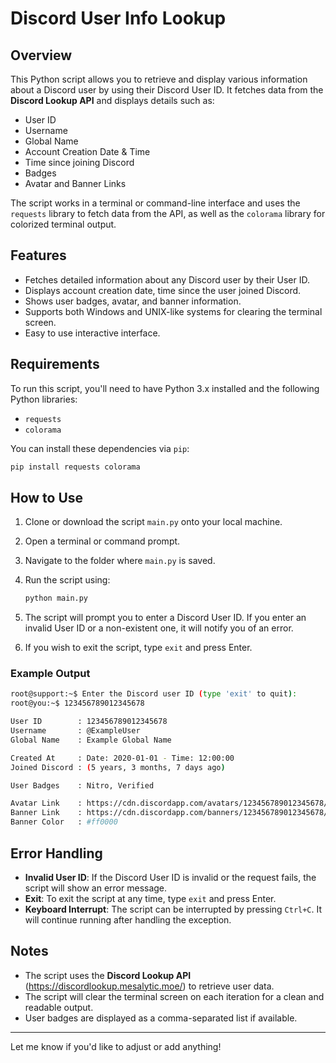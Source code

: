 
# Discord User Info Lookup

## Overview

This Python script allows you to retrieve and display various information about a Discord user by using their Discord User ID. It fetches data from the **Discord Lookup API** and displays details such as:

- User ID
- Username
- Global Name
- Account Creation Date & Time
- Time since joining Discord
- Badges
- Avatar and Banner Links

The script works in a terminal or command-line interface and uses the `requests` library to fetch data from the API, as well as the `colorama` library for colorized terminal output.

## Features

- Fetches detailed information about any Discord user by their User ID.
- Displays account creation date, time since the user joined Discord.
- Shows user badges, avatar, and banner information.
- Supports both Windows and UNIX-like systems for clearing the terminal screen.
- Easy to use interactive interface.

## Requirements

To run this script, you'll need to have Python 3.x installed and the following Python libraries:

- `requests`
- `colorama`

You can install these dependencies via `pip`:

```bash
pip install requests colorama
```

## How to Use

1. Clone or download the script `main.py` onto your local machine.
2. Open a terminal or command prompt.
3. Navigate to the folder where `main.py` is saved.
4. Run the script using:

   ```bash
   python main.py
   ```

5. The script will prompt you to enter a Discord User ID. If you enter an invalid User ID or a non-existent one, it will notify you of an error.
6. If you wish to exit the script, type `exit` and press Enter.

### Example Output

```bash
root@support:~$ Enter the Discord user ID (type 'exit' to quit):
root@you:~$ 123456789012345678

User ID        : 123456789012345678
Username       : @ExampleUser
Global Name    : Example Global Name

Created At     : Date: 2020-01-01 - Time: 12:00:00
Joined Discord : (5 years, 3 months, 7 days ago)

User Badges    : Nitro, Verified

Avatar Link    : https://cdn.discordapp.com/avatars/123456789012345678/abcd1234.png?size=2048
Banner Link    : https://cdn.discordapp.com/banners/123456789012345678/abcd1234.gif?size=2048
Banner Color   : #ff0000
```

## Error Handling

- **Invalid User ID**: If the Discord User ID is invalid or the request fails, the script will show an error message.
- **Exit**: To exit the script at any time, type `exit` and press Enter.
- **Keyboard Interrupt**: The script can be interrupted by pressing `Ctrl+C`. It will continue running after handling the exception.

## Notes

- The script uses the **Discord Lookup API** (https://discordlookup.mesalytic.moe/) to retrieve user data.
- The script will clear the terminal screen on each iteration for a clean and readable output.
- User badges are displayed as a comma-separated list if available.

---

Let me know if you'd like to adjust or add anything!
